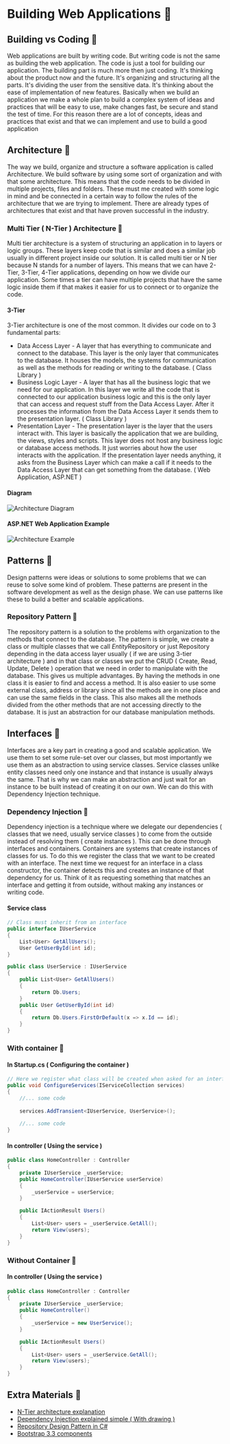 # Building Web Applications 🎂
## Building vs Coding 🔹
Web applications are built by writing code. But writing code is not the same as building the web application. The code is just a tool for building our application. The building part is much more then just coding. It's thinking about the product now and the future. It's organizing and structuring all the parts. It's dividing the user from the sensitive data. It's thinking about the ease of implementation of new features. Basically when we build an application we make a whole plan to build a complex system of ideas and practices that will be easy to use, make changes fast, be secure and stand the test of time. For this reason there are a lot of concepts, ideas and practices that exist and that we can implement and use to build a good application

## Architecture 🔹
The way we build, organize and structure a software application is called Architecture. We build software by using some sort of organization and with that some architecture. This means that the code needs to be divided in multiple projects, files and folders. These must me created with some logic in mind and be connected in a certain way to follow the rules of the architecture that we are trying to implement. There are already types of architectures that exist and that have proven successful in the industry. 
### Multi Tier ( N-Tier ) Architecture 🔽
Multi tier architecture is a system of structuring an application in to layers or logic groups. These layers keep code that is similar and does a similar job usually in different project inside our solution. It is called multi tier or N tier because N stands for a number of layers. This means that we can have 2-Tier, 3-Tier, 4-Tier applications, depending on how we divide our application. Some times a tier can have multiple projects that have the same logic inside them if that makes it easier for us to connect or to organize the code.
#### 3-Tier
3-Tier architecture is one of the most common. It  divides our code on to 3 fundamental parts: 
* Data Access Layer - A layer that has everything to communicate and connect to the database. This layer is the only layer that communicates to the database. It houses the models, the systems for communication as well as the methods for reading or writing to the database. ( Class Library )
* Business Logic Layer - A layer that has all the business logic that we need for our application. In this layer we write all the code that is connected to our application business logic and this is the only layer that can access and request stuff from the Data Access Layer. After it processes the information from the Data Access Layer it sends them to the presentation layer. ( Class Library )
* Presentation Layer - The presentation layer is the layer that the users interact with. This layer is basically the application that we are building, the views, styles and scripts. This layer does not host any business logic or database access methods. It just worries about how the user interacts with the application. If the presentation layer needs anything, it asks from the Business Layer which can make a call if it needs to the Data Access Layer that can get something from the database.  ( Web Application, ASP.NET )

#### Diagram
![Architecture Diagram](https://github.com/sedc-codecademy/sedc7-08-aspnetmvc/blob/master/g5/Class%206/img/Architecture.png?raw=true)

#### ASP.NET Web Application Example
![Architecture Example](https://github.com/sedc-codecademy/sedc7-08-aspnetmvc/blob/master/g5/Class%206/img/ntier.PNG?raw=true)
## Patterns 🔹
Design patterns were ideas or solutions to some problems that we can reuse to solve some kind of problem. These patterns are present in the software development as well as the design phase. We can use patterns like these to build a better and scalable applications. 
### Repository Pattern 🔽
The repository pattern is a solution to the problems with organization to the methods that connect to the database. The pattern is simple, we create a class or multiple classes that we call *Entity*Repository or just Repository depending in the data access layer usually ( if we are using 3-tier architecture ) and in that class or classes we put the CRUD ( Create, Read, Update, Delete ) operation that we need in order to manipulate with the database. This gives us multiple advantages. By having the methods in one class it is easier to find and access a method. It is also easier to use some external class, address or library since all the methods are in one place and can use the same fields in the class. This also makes all the methods divided from the other methods that are not accessing directly to the database. It is just an abstraction for our database manipulation methods.

## Interfaces 🔹
Interfaces are a key part in creating a good and scalable application. We use them to set some rule-set over our classes, but most importantly we use them as an abstraction to using service classes. Service classes unlike entity classes need only one instance and that instance is usually always the same. That is why we can make an abstraction and just wait for an instance to be built instead of creating it on our own. We can do this with Dependency Injection technique.

### Dependency Injection 🔽
Dependency injection is a technique where we delegate our dependencies ( classes that we need, usually service classes ) to come from the outside instead of resolving them ( create instances ). This can be done through interfaces and containers. Containers are systems that create instances of classes for us. To do this we register the class that we want to be created with an interface. The next time we request for an interface in a class constructor, the container detects this and creates an instance of that dependency for us. Think of it as requesting something that matches an interface and getting it from outside, without making any instances or writing code. 

#### Service class
```csharp
// Class must inherit from an interface
public interface IUserService
{
	List<User> GetAllUsers();
	User GetUserById(int id);
}

public class UserService : IUserService
{
	public List<User> GetAllUsers()
	{
		return Db.Users;
	}
	public User GetUserById(int id)
	{
		return Db.Users.FirstOrDefault(x => x.Id == id);
	}
}
```
### With container 🔽
#### In Startup.cs ( Configuring the container )
```csharp
// Here we register what class will be created when asked for an interface implementation
public void ConfigureServices(IServiceCollection services)
{
	//... some code
	
    services.AddTransient<IUserService, UserService>();
	
	//... some code
}
```
#### In controller  ( Using the service )
```csharp
public class HomeController : Controller
{
	private IUserService _userService;
	public HomeController(IUserService userService)
	{
		_userService = userService;
	}

	public IActionResult Users()
	{
		List<User> users = _userService.GetAll();
		return View(users);
	}
}
```
### Without Container 🔽
#### In controller  ( Using the service )
```csharp
public class HomeController : Controller
{
	private IUserService _userService;
	public HomeController()
	{
		_userService = new UserService();
	}

	public IActionResult Users()
	{
		List<User> users = _userService.GetAll();
		return View(users);
	}
}
```

## Extra Materials 📘
* [N-Tier architecture explanation](https://www.guru99.com/n-tier-architecture-system-concepts-tips.html)
* [Dependency Injection explained simple ( With drawing )](https://www.youtube.com/watch?v=IKD2-MAkXyQ)
* [Repository Design Pattern in C#](https://dotnettutorials.net/lesson/repository-design-pattern-csharp/)
* [Bootstrap 3.3 components](https://getbootstrap.com/docs/3.3/components/)

